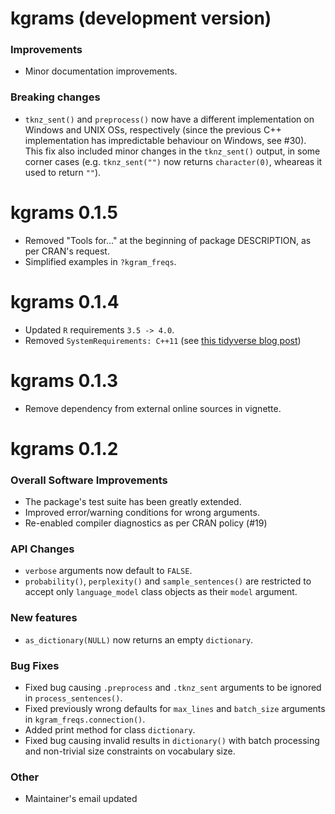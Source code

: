 # kgrams (development version)

### Improvements

* Minor documentation improvements.

### Breaking changes

* `tknz_sent()` and `preprocess()` now have a different implementation on 
Windows and UNIX OSs, respectively (since the previous C++ implementation has 
impredictable behaviour on Windows, see #30). This fix also included minor 
changes in the `tknz_sent()` output, in some corner cases (e.g. `tknz_sent("")` 
now returns `character(0)`, wheareas it used to return `""`).


# kgrams 0.1.5

* Removed "Tools for..." at the beginning of package DESCRIPTION, as per CRAN's 
request.
* Simplified examples in `?kgram_freqs`.

# kgrams 0.1.4

* Updated `R` requirements `3.5 -> 4.0`.
* Removed `SystemRequirements: C++11` (see [this tidyverse blog post](https://www.tidyverse.org/blog/2023/03/cran-checks-compiled-code/#note-regarding-systemrequirements-c11))

# kgrams 0.1.3

* Remove dependency from external online sources in vignette.

# kgrams 0.1.2

### Overall Software Improvements
* The package's test suite has been greatly extended.
* Improved error/warning conditions for wrong arguments.
* Re-enabled compiler diagnostics as per CRAN policy (#19)

### API Changes
* `verbose` arguments now default to `FALSE`.
* `probability()`, `perplexity()` and `sample_sentences()` are restricted to
accept only `language_model` class objects as their `model` argument.

### New features
* `as_dictionary(NULL)` now returns an empty `dictionary`.

### Bug Fixes
* Fixed bug causing `.preprocess` and `.tknz_sent` arguments to be ignored in `process_sentences()`.
* Fixed previously wrong defaults for `max_lines` and `batch_size` arguments in `kgram_freqs.connection()`.
* Added print method for class `dictionary`.
* Fixed bug causing invalid results in `dictionary()` with batch processing and
non-trivial size constraints on vocabulary size.

### Other
* Maintainer's email updated
